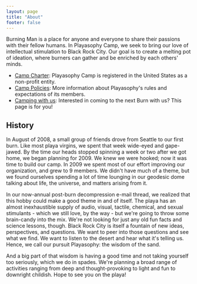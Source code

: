 ```yaml
---
layout: page
title: "About"
footer: false
---
```

Burning Man is a place for anyone and everyone to share their passions with their fellow humans.
In Playasophy Camp, we seek to bring our love of intellectual stimulation to Black Rock City.
Our goal is to create a melting pot of ideation, where burners can gather and be enriched by each others' minds.

- [Camp Charter](/about/charter): Playasophy Camp is registered in the United States as a non-profit entity.
- [Camp Policies](/about/policies): More information about Playasophy's rules and expectations of its members.
- [Camping with us](/about/camping-with-us): Interested in coming to the next Burn with us? This page is for you!

## History
In August of 2008, a small group of friends drove from Seattle to our first burn.
Like most playa virgins, we spent that week wide-eyed and gape-jawed.
By the time our heads stopped spinning a week or two after we got home, we began planning for 2009.
We knew we were hooked; now it was time to build our camp.
In 2009 we spent most of our effort improving our organization, and grew to 9 members.
We didn't have much of a theme, but we found ourselves spending a lot of time lounging in our geodesic dome talking about life, the universe, and matters arising from it.

In our now-annual post-burn decompression e-mail thread, we realized that this hobby could make a good theme in and of itself.
The playa has an almost inexhaustible supply of audio, visual, tactile, chemical, and sexual stimulants - which we still love, by the way - but we're going to throw some brain-candy into the mix.
We're not looking for just any old fun facts and science lessons, though.
Black Rock City is itself a fountain of new ideas, perspectives, and questions.
We want to peer into those questions and see what we find.
We want to listen to the desert and hear what it's telling us.
Hence, we call our pursuit Playasophy: the wisdom of the sand.

And a big part of that wisdom is having a good time and not taking yourself too seriously, which we do in spades.
We're planning a broad range of activities ranging from deep and thought-provoking to light and fun to downright childish.
Hope to see you on the playa!
